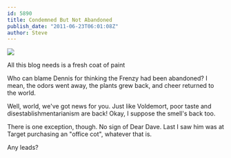 ```yaml
---
id: 5890
title: Condemned But Not Abandoned
publish_date: "2011-06-23T06:01:08Z"
author: Steve
---
```

![](http://www.flagstafffrenzy.org/wp-content/uploads/2011/06/abandoned.jpg)

All this blog needs is a fresh coat of paint

Who can blame Dennis for thinking the Frenzy had been abandoned? I mean, the odors went away, the plants grew back, and cheer returned to the world.

Well, world, we've got news for you. Just like Voldemort, poor taste and disestablishmentarianism are back! Okay, I suppose the smell's back too.

There is one exception, though. No sign of Dear Dave. Last I saw him was at Target purchasing an "office cot", whatever that is.

Any leads?
